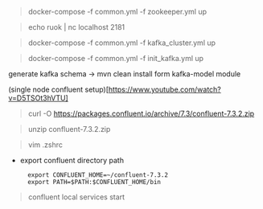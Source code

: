 > docker-compose -f common.yml -f zookeeper.yml up

> echo ruok | nc localhost 2181

> docker-compose -f common.yml -f kafka_cluster.yml up

> docker-compose -f common.yml -f init_kafka.yml up



generate kafka schema -> mvn clean install form kafka-model module


(single node confluent setup)[https://www.youtube.com/watch?v=D5TSOt3hVTU]

> curl -O https://packages.confluent.io/archive/7.3/confluent-7.3.2.zip

> unzip confluent-7.3.2.zip

> vim .zshrc

+ export confluent directory path

        export CONFLUENT_HOME=~/confluent-7.3.2
        export PATH=$PATH:$CONFLUENT_HOME/bin

> confluent local services start


